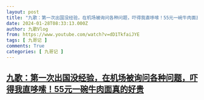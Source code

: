 ```yaml
---
layout: post
title: "九歌：第一次出国没经验，在机场被询问各种问题，吓得我直哆嗦！55元一碗牛肉面真的好贵"
date: 2024-01-28T08:33:13.000Z
author: 九歌Vlog
from: https://www.youtube.com/watch?v=dD1TkfaiJYE
tags: [ 九哥记 ]
comments: True
categories: [ 九哥记 ]
---
```

<!--1706430793000-->
[九歌：第一次出国没经验，在机场被询问各种问题，吓得我直哆嗦！55元一碗牛肉面真的好贵](https://www.youtube.com/watch?v=dD1TkfaiJYE)
------

<div>

</div>
